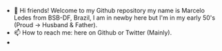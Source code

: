 - 👋 Hi friends! Welcome to my Github repository my name is Marcelo Ledes from BSB-DF, Brazil, I am in newby here but I'm in my early 50's (Proud -> Husband & Father).
- 📫 How to reach me: here on Github or Twitter (Mainly). 
- <!---NO PRAY NO GAIN----/!> Yes that's what I do believe in!
<!---As you can see I am just giving my first steps on Github but I have some practical experience in my company with SVN.
mledes/mledes is a ✨ special ✨ repository because its `README.md` (this file) appears on your GitHub profile.
You can click the Preview link to take a look at your changes.
--->
